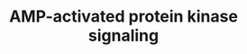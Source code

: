---
annotations:
- id: PW:0000542
  parent: regulatory pathway
  type: Pathway Ontology
  value: adenosine monophosphate-activated protein kinase (AMPK) signaling pathway
- id: PW:0000035
  parent: classic metabolic pathway
  type: Pathway Ontology
  value: ATP biosynthetic pathway
- id: PW:0000003
  parent: signaling pathway
  type: Pathway Ontology
  value: signaling pathway
- id: PW:0000542
  parent: regulatory pathway
  type: Pathway Ontology
  value: adenosine monophosphate-activated protein kinase (AMPK) signaling pathway
authors:
- Susan
- Khanspers
- Andra
- MaintBot
- Frances55
- AdrienDefay
- MartijnVanIersel
- Christine Chichester
- Jeangon
- AlexanderPico
- Mkutmon
- Egonw
- Zari
- MirellaKalafati
- Eweitz
citedin:
- link: PMC9440113
- link: PMC9015122
- link: PMC7959595
- link: PMC7339012
- link: PMC6770460
- link: PMC5085087
- link: PMC4246458
description: AMPK signaling pathway, a fuel sensor and regulator, promotes ATP-producing
  and inhibits ATP-consuming pathways in various tissues. AMPK is a heterotrimer composed
  of alpha-catalytic and beta and gamma-regulatory subunits. Humans and rodents have
  two alpha and beta and three gamma isoforms; some genes are subject to alternative
  splicing increasing the range of possible heterotrimer combinations. Cellular stresses
  that inhibit ATP production or increase its consumption change the AMP:ATP ratio
  and activate the pathway. AMPK activation by AMP is not completely understood; the
  current model states that binding of AMP to the gamma subunit leads to conformational
  changes that allosterically activate AMPK and render phosphorylated-Thr172 unavailable
  for inhibitory dephosphorylation. ATP antagonizes the effect of AMP; both AMP and
  ATP bind in a mutually exclusive manner to the Bateman (CBS) domains of the gamma
  subunit. The upstream kinase, known as Lkb1, is a complex of one catalytic and two
  regulatory subunits; Lkb1 is believed to be 'constitutively active'. In certain
  cell types, Thr172 can be phosphorylated by calmodulin-dependent protein kinase
  kinases (CAmKK), in turn activated by calcium. A well known role of AMPK is in the
  regulation of lipid metabolism; it stimulates fatty acids oxidation and inhibits
  their synthesis. Phosphorylation by AMPK inhibits acetyl-CoA carboxylase (ACC) and
  results in reduced levels of malonyl-CoA product. Malonyl CoA is a substrate in
  the de novo synthesis of fatty acids and fatty acids elongation. Importantly, it
  is also an inhibitor of the carnitine palmitoyl transferase I, required for the
  transfer of primed cytosolic fatty acids into the mitochondrion where they can undergo
  degradative beta-oxidation. AMPK inhibits mTOR signaling pathway by activating Tsc2
  and downstream of Tsc2 by inhibiting Raptor component of mTOR complex 1 [note that
  this effect is opposite to Tsc2 phosphorylation and inactivation by PI3K-Akt signaling
  downstream of insulin]. AMPK is also involved in promoting glucose uptake and utilization
  and integrates adipokynes and hormonal signals in both the hypothalamus and the
  periphery with potential impact on energy expenditure and uptake by molecular mechanisms
  that remain to be established. Due to its roles in fuel regulation, the AMPK pathway
  is regarded as a potential therapeutic target for diabetes type II, obesity and
  metabolic syndrome. As a note, drugs used in the treatment of insulin resistance
  and diabetes can activate AMPK.  AMP-activated protein kinase (AMPK) plays a key
  role as a master regulator of cellular energy homeostasis. The kinase is activated
  in response to stresses that deplete cellular ATP supplies such as low glucose,
  hypoxia, ischemia and heat shock. It exists as a heterotrimeric complex composed
  of a catalytic α subunit and regulatory β and γ subunits. Binding of AMP to the
  γ subunit allosterically activates the complex, making it a more attractive substrate
  for its major upstream AMPK kinase, LKB1. Several studies indicate that signaling
  through adiponectin, leptin and CAMKKβ may also be important in activating AMPK.  As
  a cellular energy sensor responding to low ATP levels, AMPK activation positively
  regulates signaling pathways that replenish cellular ATP supplies. For example,
  activation of AMPK enhances both the transcription and translocation of GLUT4, resulting
  in an increase in insulin-stimulated glucose uptake. In addition, it also stimulates
  catabolic processes such as fatty acid oxidation and glycolysis via inhibition of
  ACC and activation of PFK2. AMPK negatively regulates several proteins central to
  ATP consuming processes such as TORC2, glycogen synthase, SREBP-1 and TSC2, resulting
  in the downregulation or inhibition of gluconeogenesis, glycogen, lipid and protein
  synthesis. Due to its role as a central regulator of both lipid and glucose metabolism,
  AMPK is considered to be a key therapeutic target for the treatment of obesity,
  type II diabetes mellitus, and cancer.  Proteins on this pathway have targeted assays
  available via the [https://assays.cancer.gov/available_assays?wp_id=WP1403 CPTAC
  Assay Portal]
last-edited: 2022-02-09
ndex: 9f492971-8b62-11eb-9e72-0ac135e8bacf
organisms:
- Homo sapiens
redirect_from:
- /index.php/Pathway:WP1403
- /instance/WP1403
- /instance/WP1403_rr123620
revision: r123620
schema-jsonld:
- '@context': https://schema.org/
  '@id': https://wikipathways.github.io/pathways/WP1403.html
  '@type': Dataset
  creator:
    '@type': Organization
    name: WikiPathways
  description: AMPK signaling pathway, a fuel sensor and regulator, promotes ATP-producing
    and inhibits ATP-consuming pathways in various tissues. AMPK is a heterotrimer
    composed of alpha-catalytic and beta and gamma-regulatory subunits. Humans and
    rodents have two alpha and beta and three gamma isoforms; some genes are subject
    to alternative splicing increasing the range of possible heterotrimer combinations.
    Cellular stresses that inhibit ATP production or increase its consumption change
    the AMP:ATP ratio and activate the pathway. AMPK activation by AMP is not completely
    understood; the current model states that binding of AMP to the gamma subunit
    leads to conformational changes that allosterically activate AMPK and render phosphorylated-Thr172
    unavailable for inhibitory dephosphorylation. ATP antagonizes the effect of AMP;
    both AMP and ATP bind in a mutually exclusive manner to the Bateman (CBS) domains
    of the gamma subunit. The upstream kinase, known as Lkb1, is a complex of one
    catalytic and two regulatory subunits; Lkb1 is believed to be 'constitutively
    active'. In certain cell types, Thr172 can be phosphorylated by calmodulin-dependent
    protein kinase kinases (CAmKK), in turn activated by calcium. A well known role
    of AMPK is in the regulation of lipid metabolism; it stimulates fatty acids oxidation
    and inhibits their synthesis. Phosphorylation by AMPK inhibits acetyl-CoA carboxylase
    (ACC) and results in reduced levels of malonyl-CoA product. Malonyl CoA is a substrate
    in the de novo synthesis of fatty acids and fatty acids elongation. Importantly,
    it is also an inhibitor of the carnitine palmitoyl transferase I, required for
    the transfer of primed cytosolic fatty acids into the mitochondrion where they
    can undergo degradative beta-oxidation. AMPK inhibits mTOR signaling pathway by
    activating Tsc2 and downstream of Tsc2 by inhibiting Raptor component of mTOR
    complex 1 [note that this effect is opposite to Tsc2 phosphorylation and inactivation
    by PI3K-Akt signaling downstream of insulin]. AMPK is also involved in promoting
    glucose uptake and utilization and integrates adipokynes and hormonal signals
    in both the hypothalamus and the periphery with potential impact on energy expenditure
    and uptake by molecular mechanisms that remain to be established. Due to its roles
    in fuel regulation, the AMPK pathway is regarded as a potential therapeutic target
    for diabetes type II, obesity and metabolic syndrome. As a note, drugs used in
    the treatment of insulin resistance and diabetes can activate AMPK.  AMP-activated
    protein kinase (AMPK) plays a key role as a master regulator of cellular energy
    homeostasis. The kinase is activated in response to stresses that deplete cellular
    ATP supplies such as low glucose, hypoxia, ischemia and heat shock. It exists
    as a heterotrimeric complex composed of a catalytic α subunit and regulatory β
    and γ subunits. Binding of AMP to the γ subunit allosterically activates the complex,
    making it a more attractive substrate for its major upstream AMPK kinase, LKB1.
    Several studies indicate that signaling through adiponectin, leptin and CAMKKβ
    may also be important in activating AMPK.  As a cellular energy sensor responding
    to low ATP levels, AMPK activation positively regulates signaling pathways that
    replenish cellular ATP supplies. For example, activation of AMPK enhances both
    the transcription and translocation of GLUT4, resulting in an increase in insulin-stimulated
    glucose uptake. In addition, it also stimulates catabolic processes such as fatty
    acid oxidation and glycolysis via inhibition of ACC and activation of PFK2. AMPK
    negatively regulates several proteins central to ATP consuming processes such
    as TORC2, glycogen synthase, SREBP-1 and TSC2, resulting in the downregulation
    or inhibition of gluconeogenesis, glycogen, lipid and protein synthesis. Due to
    its role as a central regulator of both lipid and glucose metabolism, AMPK is
    considered to be a key therapeutic target for the treatment of obesity, type II
    diabetes mellitus, and cancer.  Proteins on this pathway have targeted assays
    available via the [https://assays.cancer.gov/available_assays?wp_id=WP1403 CPTAC
    Assay Portal]
  keywords:
  - 4E-BP1
  - ACC1
  - ACC2
  - ADIPOR1
  - ADIPOR2
  - ADRA1A
  - ADRA1B
  - AMP
  - AMPKa1
  - AMPKa2
  - AMPKb1
  - AMPKb2
  - AMPKy1
  - AMPKy2
  - AMPKy3
  - ATP
  - Adiponectin
  - Akt1
  - Akt2
  - CAMKK1
  - CAMKK2
  - CCNB1
  - CPT1A (liver)
  - CPT1B (muscle)
  - CPT1C (brain)
  - Calcium
  - Cyclin A1
  - Cyclin A2
  - FA Synthase
  - GEF
  - GLUT4
  - GYS1(muscle)
  - GYS2 (liver)
  - Glucose
  - HMG CoA Reductase
  - HNF4A
  - HSL
  - HuR
  - INSR
  - Insulin
  - LEPR
  - LKB1
  - Leptin
  - MEF2B
  - MO25
  - Malonyl-CoA
  - Metformin
  - P53
  - PFK2
  - PGC-1
  - PI3K (III)
  - PLCB1
  - PRKACB
  - PRKACG
  - Raptor
  - SREBP1
  - STRADA
  - STRADB
  - TSC1
  - TSC2
  - Torc2
  - cAMP
  - eEF2
  - eEF2K
  - mTOR
  - p110-a
  - 'p110-b '
  - p110-d
  - p110-y
  - p21
  - p55-y
  - p70S6Ka
  - p70S6Kb
  - p85-a
  - p85-b
  license: CC0
  name: AMP-activated protein kinase signaling
seo: CreativeWork
title: AMP-activated protein kinase signaling
wpid: WP1403
---